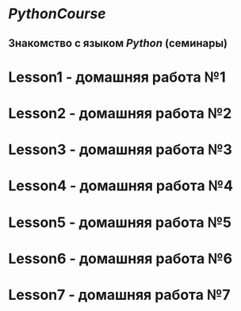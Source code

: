 
# *_PythonCourse_*
## Знакомство с языком *__Python__* (семинары)

# Lesson1 - домашняя работа №1

# Lesson2 - домашняя работа №2

# Lesson3 - домашняя работа №3

# Lesson4 - домашняя работа №4

# Lesson5 - домашняя работа №5

# Lesson6 - домашняя работа №6

# Lesson7 - домашняя работа №7
